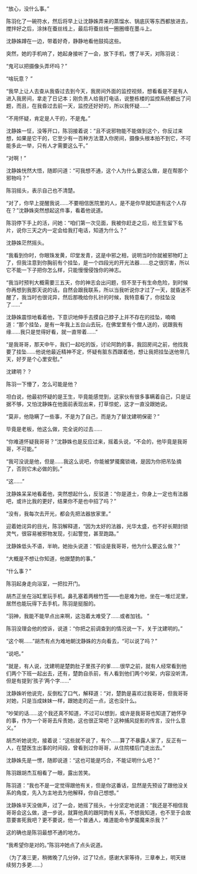 “放心，没什么事。”

陈羽化了一碗符水，然后将早上让沈静姝弄来的蒸馏水、锅底灰等东西都放进去，搅拌好之后，涂抹在蚕丝线上，最后将蚕丝线一圈圈缠在墨斗上。

沈静姝蹲在一边，带着好奇，静静地看他鼓捣这些。

突然，她的手机响了，她起身接听了一会，放下手机，愣了半天，对陈羽说：

“鬼可以把摄像头弄坏吗？”

“啥玩意？ ”

“我早上让人去查从我昏过去到今天，我房间外面的监控视频，想看看是不是有人进入我房间，拿走了日记本；刚负责人给我打电话，说整栋楼的监控系统都出了问题，而且，在我昏过去前一天，监控还好好的，所以我怀疑……”

“不用怀疑，肯定是人干的，不是鬼。”

沈静姝一怔，没等开口，陈羽接着说：“且不说邪物能不能做到这个，你反过来想，如果是它干的，它至少有一百种方法潜入你房间，摄像头根本拍不到它，不可能多此一举，只有人才需要这么干。”

“对啊！”

沈静姝恍然大悟，随即问道：“可我想不通，这个人为什么要这么做，是在帮那个邪物吗？”

陈羽摇头，表示自己也不清楚。

“对了，你早上提醒我说……不要相信医院里的人，是不是你早就知道有这个人存在？”沈静姝突然想起这件事，看着他说道。

陈羽停下手上的活，问她：“咱们第一次见面，我被你赶走之后，给王生留下名片，说你三天之内一定会给我打电话，知道为什么？”

沈静姝茫然摇头。

“我看到你时，你眼珠发黄，印堂发青，这是中邪之相，说明当时你就被邪物盯上了，但我注意到你胸前有个挂坠，是一个四段光的开光法器……总之很厉害，所以它不能一下子把你怎么样，只能慢慢侵蚀你的神志。

“我当时预判大概需要三五天，你的神志会出问题，但不至于有生命危险，到时候你再想到我那天说的话，自然会跟我联系，所以当我听说你才过了一天，就昏迷不醒了，我当时也很诧异，然后那晚给你扎针的时候，我特意看了，你挂坠没了……”

沈静姝震惊地看着他，下意识地伸手去摸自己脖子上并不存在的挂坠，喃喃道：“那个挂坠，是有一年我上五台山去玩，在佛堂里有个僧人送的，说跟我有缘……我只是觉得好看，就一直带着……”

“是我哥哥，那天中午，我们一起吃的饭，讨论阿韵的事，我回房间之前，他找我要了挂坠……他说他最近精神不定，怀疑有脏东西跟着他，想让我把挂坠送他带几天，好歹是个心里安慰。”

沈建明？？

陈羽一下懵了，怎么可能是他？

坦白说，他最初怀疑的是王生，毕竟能感觉到，这家伙有很多事瞒着自己，只是证据不够，又怕沈静姝在他面前表现出来，打草惊蛇，这才一直没跟她说。

“莫非，他隐瞒了一些事，不是为了自己，而是为了替沈建明保密？”

毕竟是老板，他这么做，完全说的过去……

“你难道怀疑我哥哥？”沈静姝也是反应过来，摇着头说，“不会的，他毕竟是我哥哥，不可能。”

“我可没说是他，但是……我这么说吧，你能被梦魇魔锁魂，是因为你把吊坠摘了，否则它未必做的到。”

“这……”

沈静姝呆呆地看着他，突然想起什么，反驳道：“你是道士，你身上一定也有法器吧，或许比我的更好，结果你不是也中招了吗？”

“没有，我每次去开光，都会先把法器放家里。”

迎着她诧异的目光，陈羽解释道，“因为太好的法器，光华太盛，也不好长期封锁灵气，很容易被邪物发现，引起警觉，甚至跑路。”

沈静姝低头不语，半晌，她抬头说道：“假设是我哥哥，他为什么要这么做？”

“大概是不想让你知道，他跟楚韵的事。”

“什么事？”

陈羽起身走向浴室，一把拉开门。

胡杰正坐在浴缸里玩手机，鼻孔塞着两根竹签——也是难为他，坐在一堆烂泥里，居然也能玩得下去手机，陈羽是挺服的。

“羽神，我能不能早点出来啊，这泡着太难受了……或者加钱。 ”

陈羽没理会他的控诉，说道：“你把之前调查到的情况说一下，关于沈建明的。”

“这个啊……”胡杰有点为难地朝沈静姝的方向看去，“可以说了吗？”

“说吧。”

“就是，有人说，沈建明是楚韵肚子里孩子的爹……很早之前，就有人经常看到他们两个下班一起出去，还有，楚韵自杀前，有人看到他们两个吵架，内容没听清，但是有提到‘孩子’两个字……”

沈静姝听他说完，反倒松了口气，解释道：“对，楚韵是喜欢过我哥哥，但我哥哥对她，只是当成妹妹一样，跟她走的近一点，这也没什么。

“吵架的话……这个我还真不知道，不过可以想到，或许是我哥哥也知道了她怀孕的事，作为一个哥哥去斥责她，这也很正常吧？这种捕风捉影的传言，没什么意义。”

胡杰听她说完，接着说：“这些就不说了，有个……算了不暴露人家了，反正有一人，在楚医生出事的时间段，曾看到过你哥哥，从住院楼后门走出去。”

沈静姝先是一愣，随即说道：“这也可能是巧合，不能证明什么吧？”

陈羽跟胡杰互相看了一眼，露出苦笑。

陈羽道：“我也不是一定觉得跟他有关，但是你这番话，显然是先预设了跟他没关系的角度，先入为主地去为他解释，你自己想想。”

沈静姝半天没做声，过了一会，她摇了摇头，十分坚定地说道：“我还是不相信我哥哥会这么做，退一步说，就算他真的跟阿韵有关系，不想我知道，也不至于会故意要害死我吧？更不要说，他一个普通人，难道能命令梦魇魔来杀我？”

这的确也是陈羽最想不通的地方。

“我希望你是对的。”陈羽冲她点了点头说道。

（为了凑三更，稍微晚了几分钟，过了12点，感谢大家等待，三章奉上，明天继续努力多更……）
